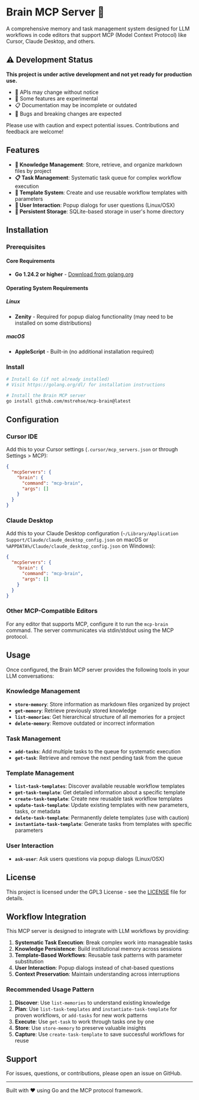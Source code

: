 # Brain MCP Server 🧠

A comprehensive memory and task management system designed for LLM workflows in code editors that support MCP (Model Context Protocol) like Cursor, Claude Desktop, and others.

## ⚠️ Development Status

**This project is under active development and not yet ready for production use.**

- 🚧 APIs may change without notice
- 🧪 Some features are experimental
- 📋 Documentation may be incomplete or outdated
- 🐛 Bugs and breaking changes are expected

Please use with caution and expect potential issues. Contributions and feedback are welcome!

## Features

- **🧠 Knowledge Management**: Store, retrieve, and organize markdown files by project
- **📋 Task Management**: Systematic task queue for complex workflow execution
- **🎯 Template System**: Create and use reusable workflow templates with parameters
- **💬 User Interaction**: Popup dialogs for user questions (Linux/OSX)
- **🔄 Persistent Storage**: SQLite-based storage in user's home directory

## Installation

### Prerequisites

#### Core Requirements

- **Go 1.24.2 or higher** - [Download from golang.org](https://golang.org/dl/)

#### Operating System Requirements

##### Linux
- **Zenity** - Required for popup dialog functionality (may need to be installed on some distributions)

##### macOS
- **AppleScript** - Built-in (no additional installation required)

### Install

```bash
# Install Go (if not already installed)
# Visit https://golang.org/dl/ for installation instructions

# Install the Brain MCP server
go install github.com/mstrehse/mcp-brain@latest
```

## Configuration

### Cursor IDE

Add this to your Cursor settings (`.cursor/mcp_servers.json` or through Settings > MCP):

```json
{
  "mcpServers": {
    "brain": {
      "command": "mcp-brain",
      "args": []
    }
  }
}
```

### Claude Desktop

Add this to your Claude Desktop configuration (`~/Library/Application Support/Claude/claude_desktop_config.json` on macOS or `%APPDATA%/Claude/claude_desktop_config.json` on Windows):

```json
{
  "mcpServers": {
    "brain": {
      "command": "mcp-brain",
      "args": []
    }
  }
}
```

### Other MCP-Compatible Editors

For any editor that supports MCP, configure it to run the `mcp-brain` command. The server communicates via stdin/stdout using the MCP protocol.

## Usage

Once configured, the Brain MCP server provides the following tools in your LLM conversations:

### Knowledge Management

- **`store-memory`**: Store information as markdown files organized by project
- **`get-memory`**: Retrieve previously stored knowledge
- **`list-memories`**: Get hierarchical structure of all memories for a project
- **`delete-memory`**: Remove outdated or incorrect information

### Task Management

- **`add-tasks`**: Add multiple tasks to the queue for systematic execution
- **`get-task`**: Retrieve and remove the next pending task from the queue

### Template Management

- **`list-task-templates`**: Discover available reusable workflow templates
- **`get-task-template`**: Get detailed information about a specific template
- **`create-task-template`**: Create new reusable task workflow templates
- **`update-task-template`**: Update existing templates with new parameters, tasks, or metadata
- **`delete-task-template`**: Permanently delete templates (use with caution)
- **`instantiate-task-template`**: Generate tasks from templates with specific parameters

### User Interaction

- **`ask-user`**: Ask users questions via popup dialogs (Linux/OSX)

## License

This project is licensed under the GPL3 License - see the [LICENSE](LICENSE) file for details.

## Workflow Integration

This MCP server is designed to integrate with LLM workflows by providing:

1. **Systematic Task Execution**: Break complex work into manageable tasks
2. **Knowledge Persistence**: Build institutional memory across sessions
3. **Template-Based Workflows**: Reusable task patterns with parameter substitution
4. **User Interaction**: Popup dialogs instead of chat-based questions
5. **Context Preservation**: Maintain understanding across interruptions

### Recommended Usage Pattern

1. **Discover**: Use `list-memories` to understand existing knowledge
2. **Plan**: Use `list-task-templates` and `instantiate-task-template` for proven workflows, or `add-tasks` for new work patterns
3. **Execute**: Use `get-task` to work through tasks one by one
4. **Store**: Use `store-memory` to preserve valuable insights
5. **Capture**: Use `create-task-template` to save successful workflows for reuse

## Support

For issues, questions, or contributions, please open an issue on GitHub.

---

Built with ❤️ using Go and the MCP protocol framework. 